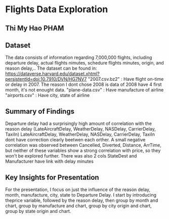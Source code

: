 # Flights Data Exploration
## Thi My Hao PHAM


## Dataset

The data consists of information regarding 7,000,000 flights, including
departure delay, actual flights nimutes, schedure flights minutes, origin, and reason delay,.. The dataset can be found in:
https://dataverse.harvard.edu/dataset.xhtml?persistentId=doi:10.7910/DVN/HG7NV7
"2007.csv.bz2" : Have flight on-time or delay in 2007. The reason I dont chose 2008 is data of 2008 have 4 first month, it's not enought data.
"plane-data.csv" : Have manufacture of airline
"airports.csv" : Have city, state of airline


## Summary of Findings

Departure delay had a surprisingly high amount of correlation with the reason delay (LateAircraftDelay, WeatherDelay, NASDelay, CarrierDelay, TaxiIn)
LateAircraftDelay, WeatherDelay, NASDelay, CarrierDelay, TaxiIn dont have correction clearly beetwen each orther. A small negative correlation was observed between Cancelled, Diverted, Distance, ArrTime, but neither of these variables show a strong correlation with price, so they won't be explored further. There was also 2 cols StateDest and Manufacturer have link with delay minutes


## Key Insights for Presentation

For the presentation, I focus on just the influence of the reason delay, month, manufacture, city, state to Departure Delay. I start by introducing theprice variable, followed by the reason delay, then group by month and chart, group by manufacture and chart, group by city origin and chart, group by state origin and chart.